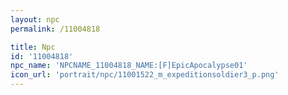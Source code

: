 ```yaml
---
layout: npc
permalink: /11004818

title: Npc
id: '11004818'
npc_name: 'NPCNAME_11004818_NAME:[F]EpicApocalypse01'
icon_url: 'portrait/npc/11001522_m_expeditionsoldier3_p.png'
---
```

